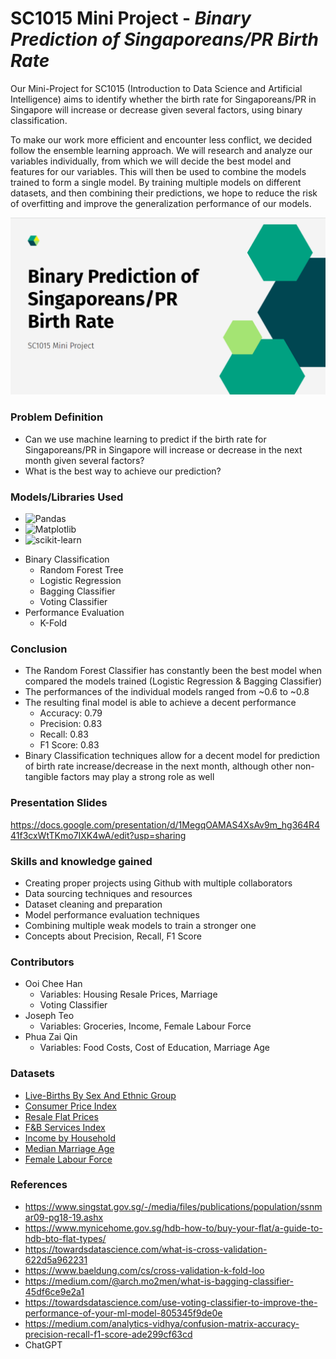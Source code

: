 # SC1015 Mini Project - _Binary Prediction of Singaporeans/PR Birth Rate_

Our Mini-Project for SC1015 (Introduction to Data Science and Artificial Intelligence) aims to identify whether the birth rate for Singaporeans/PR in Singapore will increase or decrease given several factors, using binary classification.

To make our work more efficient and encounter less conflict, we decided follow the ensemble learning approach. We will research and analyze our variables individually, from which we will decide the best model and features for our variables. This will then be used to combine the models trained to form a single model. By training multiple models on different datasets, and then combining their predictions, we hope to reduce the risk of overfitting and improve the generalization performance of our models. 

![image](Images/Project%20Title.png)

### Problem Definition

- Can we use machine learning to predict if the birth rate for Singaporeans/PR in Singapore will increase or decrease in the next month given several factors?
- What is the best way to achieve our prediction?

### Models/Libraries Used

* ![Pandas]
* ![Matplotlib]
* ![scikit-learn]
- Binary Classification
    - Random Forest Tree
    - Logistic Regression
    - Bagging Classifier
    - Voting Classifier
- Performance Evaluation
    - K-Fold

### Conclusion
- The Random Forest Classifier has constantly been the best model when compared the models trained (Logistic Regression & Bagging Classifier)
- The performances of the individual models ranged from ~0.6 to ~0.8
- The resulting final model is able to achieve a decent performance 
    - Accuracy: 0.79
    - Precision: 0.83
    - Recall: 0.83
    - F1 Score: 0.83
- Binary Classification techniques allow for a decent model for prediction of birth rate increase/decrease in the next month, although other non-tangible factors may play a strong role as well

### Presentation Slides
https://docs.google.com/presentation/d/1MegqOAMAS4XsAv9m_hg364R441f3cxWtTKmo7IXK4wA/edit?usp=sharing

### Skills and knowledge gained

- Creating proper projects using Github with multiple collaborators
- Data sourcing techniques and resources
- Dataset cleaning and preparation
- Model performance evaluation techniques
- Combining multiple weak models to train a stronger one
- Concepts about Precision, Recall, F1 Score

### Contributors

- Ooi Chee Han 
    - Variables: Housing Resale Prices, Marriage
    - Voting Classifier
- Joseph Teo 
    - Variables: Groceries, Income, Female Labour Force
- Phua Zai Qin 
    - Variables: Food Costs, Cost of Education, Marriage Age

### Datasets
- [Live-Births By Sex And Ethnic Group](https://tablebuilder.singstat.gov.sg/table/TS/M810051)
- [Consumer Price Index](https://tablebuilder.singstat.gov.sg/table/TS/M212882)
- [Resale Flat Prices](https://data.gov.sg/dataset/resale-flat-prices?resource_id=adbbddd3-30e2-445f-a123-29bee150a6fe)
- [F&B Services Index](https://tablebuilder.singstat.gov.sg/table/TS/M601661)
- [Income by Household](https://tablebuilder.singstat.gov.sg/table/CT/17797)
- [Median Marriage Age](https://tablebuilder.singstat.gov.sg/table/TS/M830182)
- [Female Labour Force](https://tablebuilder.singstat.gov.sg/table/TS/M182111)

### References
- https://www.singstat.gov.sg/-/media/files/publications/population/ssnmar09-pg18-19.ashx
- https://www.mynicehome.gov.sg/hdb-how-to/buy-your-flat/a-guide-to-hdb-bto-flat-types/
- https://towardsdatascience.com/what-is-cross-validation-622d5a962231
- https://www.baeldung.com/cs/cross-validation-k-fold-loo
- https://medium.com/@arch.mo2men/what-is-bagging-classifier-45df6ce9e2a1
- https://towardsdatascience.com/use-voting-classifier-to-improve-the-performance-of-your-ml-model-805345f9de0e
- https://medium.com/analytics-vidhya/confusion-matrix-accuracy-precision-recall-f1-score-ade299cf63cd
- ChatGPT

[Pandas]: https://img.shields.io/badge/pandas-%23150458.svg?style=for-the-badge&logo=pandas&logoColor=white
[Matplotlib]: https://img.shields.io/badge/Matplotlib-%23ffffff.svg?style=for-the-badge&logo=Matplotlib&logoColor=black
[scikit-learn]: https://img.shields.io/badge/scikit--learn-%23F7931E.svg?style=for-the-badge&logo=scikit-learn&logoColor=white

